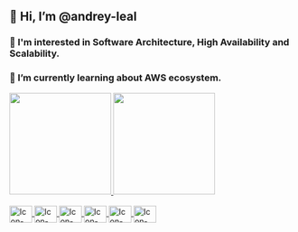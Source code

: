 <h2>👋 Hi, I’m @andrey-leal</h1>
<h3>👀 I'm interested in Software Architecture, High Availability and Scalability.</h3>
<h3>🌱 I’m currently learning about AWS ecosystem.</h3>


 <div>
  <a href="https://github.com/andrey-leal">
  <img height="180em" src="https://github-readme-stats.vercel.app/api?username=andrey-leal&show_icons=true&theme=dracula&include_all_commits=true&count_private=true"/>
  <img height="180em" src="https://github-readme-stats.vercel.app/api/top-langs/?username=andrey-leal&layout=compact&langs_count=7&theme=dracula"/>
</div>
<div style="display: inline_block"><br>
  <img align="center" alt="Icon-Java" height="30" width="40" src="https://cdn.jsdelivr.net/gh/devicons/devicon/icons/java/java-original.svg">
  <img align="center" alt="Icon-Kafka" height="30" width="40" src='https://cdn.jsdelivr.net/gh/devicons/devicon/icons/apachekafka/apachekafka-original.svg'>
  <img align="center" alt="Icon-Kafka" height="30" width="40" src='https://cdn.jsdelivr.net/gh/devicons/devicon/icons/kubernetes/kubernetes-plain.svg'>
  <img align="center" alt="Icon-Kafka" height="30" width="40" src='https://cdn.jsdelivr.net/gh/devicons/devicon/icons/spring/spring-original.svg'>
  <img align="center" alt="Icon-Kafka" height="30" width="40" src='https://cdn.jsdelivr.net/gh/devicons/devicon/icons/mongodb/mongodb-original-wordmark.svg'>
  <img align="center" alt="Icon-Kafka" height="30" width="40" src='https://cdn.jsdelivr.net/gh/devicons/devicon/icons/linux/linux-original.svg'>
</div>
  

